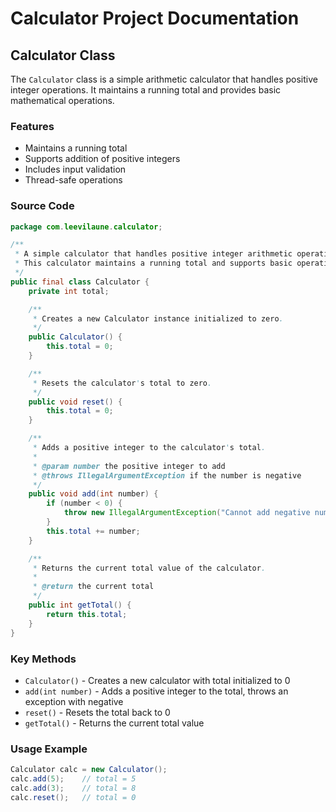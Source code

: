 # Calculator Project Documentation

## Calculator Class

The `Calculator` class is a simple arithmetic calculator that handles positive integer operations. It maintains a running total and provides basic mathematical operations.

### Features

- Maintains a running total
- Supports addition of positive integers
- Includes input validation
- Thread-safe operations

### Source Code

```java
package com.leevilaune.calculator;

/**
 * A simple calculator that handles positive integer arithmetic operations.
 * This calculator maintains a running total and supports basic operations.
 */
public final class Calculator {
    private int total;

    /**
     * Creates a new Calculator instance initialized to zero.
     */
    public Calculator() {
        this.total = 0;
    }

    /**
     * Resets the calculator's total to zero.
     */
    public void reset() {
        this.total = 0;
    }

    /**
     * Adds a positive integer to the calculator's total.
     *
     * @param number the positive integer to add
     * @throws IllegalArgumentException if the number is negative
     */
    public void add(int number) {
        if (number < 0) {
            throw new IllegalArgumentException("Cannot add negative numbers: " + number);
        }
        this.total += number;
    }

    /**
     * Returns the current total value of the calculator.
     *
     * @return the current total
     */
    public int getTotal() {
        return this.total;
    }
}

```

### Key Methods

- `Calculator()` - Creates a new calculator with total initialized to 0
- `add(int number)` - Adds a positive integer to the total, throws an exception with negative
- `reset()` - Resets the total back to 0
- `getTotal()` - Returns the current total value

### Usage Example

```java
Calculator calc = new Calculator();
calc.add(5);    // total = 5
calc.add(3);    // total = 8
calc.reset();   // total = 0